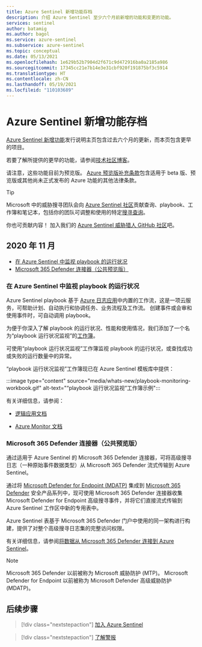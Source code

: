 ```yaml
---
title: Azure Sentinel 新增功能存档
description: 介绍 Azure Sentinel 至少六个月前新增的功能和变更的功能。
services: sentinel
author: batamig
ms.author: bagol
ms.service: azure-sentinel
ms.subservice: azure-sentinel
ms.topic: conceptual
ms.date: 05/13/2021
ms.openlocfilehash: 1e629b52b7904d2f671c9d472916ba0a2185a986
ms.sourcegitcommit: 17345cc21e7b14e3e31cbf920f191875bf3c5914
ms.translationtype: HT
ms.contentlocale: zh-CN
ms.lasthandoff: 05/19/2021
ms.locfileid: "110103689"
---
```

# <a name="archive-for-whats-new-in-azure-sentinel"></a>Azure Sentinel 新增功能存档

[Azure Sentinel 新增功能](whats-new.md)发行说明主页包含过去六个月的更新，而本页包含更早的项目。

若要了解所提供的更早的功能，请参阅[技术社区博客](https://techcommunity.microsoft.com/t5/azure-sentinel/bg-p/AzureSentinelBlog/label-name/What's%20New)。

请注意，这些功能目前为预览版。 [Azure 预览版补充条款](https://azure.microsoft.com/support/legal/preview-supplemental-terms/)包含适用于 beta 版、预览版或其他尚未正式发布的 Azure 功能的其他法律条款。


> [!TIP]
> Microsoft 中的威胁搜寻团队会向 [Azure Sentinel 社区](https://github.com/Azure/Azure-Sentinel)贡献查询、playbook、工作簿和笔记本，包括你的团队可调整和使用的特定[搜寻查询](https://github.com/Azure/Azure-Sentinel)。
>
> 你也可贡献内容！ 加入我们的 [Azure Sentinel 威胁猎人 GitHub 社区](https://github.com/Azure/Azure-Sentinel/wiki)吧。
>

## <a name="november-2020"></a>2020 年 11 月

- [在 Azure Sentinel 中监视 playbook 的运行状况](#monitor-your-playbooks-health-in-azure-sentinel)
- [Microsoft 365 Defender 连接器（公共预览版）](#microsoft-365-defender-connector-public-preview)

### <a name="monitor-your-playbooks-health-in-azure-sentinel"></a>在 Azure Sentinel 中监视 playbook 的运行状况

Azure Sentinel playbook 基于 [Azure 日志应用](../logic-apps/index.yml)中内置的工作流，这是一项云服务，可帮助计划、自动执行和协调任务、业务流程及工作流。 创建事件或会审和使用事件时，可自动调用 playbook。 

为便于你深入了解 playbook 的运行状况、性能和使用情况，我们添加了一个名为“playbook 运行状况监视”的[工作簿](../azure-monitor/visualize/workbooks-overview.md)。 

可使用“playbook 运行状况监视”工作簿监视 playbook 的运行状况，或查找成功或失败的运行数量中的异常。 

“playbook 运行状况监视”工作簿现已在 Azure Sentinel 模板库中提供：

:::image type="content" source="media/whats-new/playbook-monitoring-workbook.gif" alt-text="“playbook 运行状况监视”工作簿示例":::

有关详细信息，请参阅：

- [逻辑应用文档](../logic-apps/monitor-logic-apps-log-analytics.md#set-up-azure-monitor-logs)

- [Azure Monitor 文档](../azure-monitor/essentials/activity-log.md#send-to-log-analytics-workspace)

### <a name="microsoft-365-defender-connector-public-preview"></a>Microsoft 365 Defender 连接器（公共预览版）
 
通过适用于 Azure Sentinel 的 Microsoft 365 Defender 连接器，可将高级搜寻日志（一种原始事件数据类型）从 Microsoft 365 Defender 流式传输到 Azure Sentinel。 

通过将 [Microsoft Defender for Endpoint (MDATP)](/windows/security/threat-protection/) 集成到 [Microsoft 365 Defender](/microsoft-365/security/mtp/microsoft-threat-protection) 安全产品系列中，现可使用 Microsoft 365 Defender 连接器收集 Microsoft Defender for Endpoint 高级搜寻事件，并将它们直接流式传输到 Azure Sentinel 工作区中新的专用表中。 

Azure Sentinel 表基于 Microsoft 365 Defender 门户中使用的同一架构进行构建，提供了对整个高级搜寻日志集的完整访问权限。 

有关详细信息，请参阅[将数据从 Microsoft 365 Defender 连接到 Azure Sentinel](connect-microsoft-365-defender.md)。

> [!NOTE]
> Microsoft 365 Defender 以前被称为 Microsoft 威胁防护 (MTP)。 Microsoft Defender for Endpoint 以前被称为 Microsoft Defender 高级威胁防护 (MDATP)。
> 

## <a name="next-steps"></a>后续步骤

> [!div class="nextstepaction"]
>[加入 Azure Sentinel](quickstart-onboard.md)

> [!div class="nextstepaction"]
>[了解警报](quickstart-get-visibility.md)

